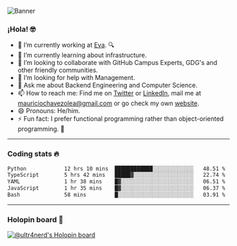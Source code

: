 ![Banner](banner.gif)

### ¡Hola! 🤓

- 🔭 I’m currently working at [Eva](https://evacenter.com/). 🔍
- 🌱 I’m currently learning about infrastructure.
- 👯 I’m looking to collaborate with GitHub Campus Experts, GDG's and other friendly communities.
- 🤔 I’m looking for help with Management.
- 💬 Ask me about Backend Engineering and Computer Science.
- 📫 How to reach me: Find me on [Twitter](https://twitter.com/ultr4nerd) or [LinkedIn](https://www.linkedin.com/in/ultr4nerd), mail me at [mauriciochavezolea@gmail.com](mailto:mauriciochavezolea@gmail.com) or go check my own [website](https://mauriciochavez.dev).
- 😄 Pronouns: He/him. 
- ⚡ Fun fact: I prefer functional programming rather than object-oriented programming. 🤭
---

### Coding stats 🔥

<!--START_SECTION:waka-->

```txt
Python            12 hrs 10 mins  ████████████░░░░░░░░░░░░░   48.51 %
TypeScript        5 hrs 42 mins   █████▓░░░░░░░░░░░░░░░░░░░   22.74 %
YAML              1 hr 38 mins    █▓░░░░░░░░░░░░░░░░░░░░░░░   06.51 %
JavaScript        1 hr 35 mins    █▓░░░░░░░░░░░░░░░░░░░░░░░   06.37 %
Bash              58 mins         █░░░░░░░░░░░░░░░░░░░░░░░░   03.91 %
```

<!--END_SECTION:waka-->

---

### Holopin board 🦖

[![@ultr4nerd's Holopin board](https://holopin.me/ultr4nerd)](https://holopin.io/@ultr4nerd)
